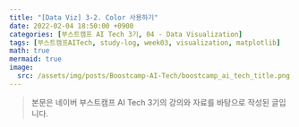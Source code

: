 ```yaml
---
title: "[Data Viz] 3-2. Color 사용하기"
date: 2022-02-04 18:50:00 +0900
categories: [부스트캠프 AI Tech 3기, 04 - Data Visualization]
tags: [부스트캠프AITech, study-log, week03, visualization, matplotlib]     # TAG names should always be lowercase
math: true
mermaid: true
image: 
  src: /assets/img/posts/Boostcamp-AI-Tech/boostcamp_ai_tech_title.png
---
```

> 본문은 네이버 부스트캠프 AI Tech 3기의 강의와 자료를 바탕으로 작성된 글입니다.

<br>

